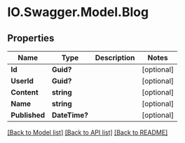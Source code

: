 # IO.Swagger.Model.Blog
## Properties

Name | Type | Description | Notes
------------ | ------------- | ------------- | -------------
**Id** | **Guid?** |  | [optional] 
**UserId** | **Guid?** |  | [optional] 
**Content** | **string** |  | [optional] 
**Name** | **string** |  | [optional] 
**Published** | **DateTime?** |  | [optional] 

[[Back to Model list]](../README.md#documentation-for-models) [[Back to API list]](../README.md#documentation-for-api-endpoints) [[Back to README]](../README.md)


